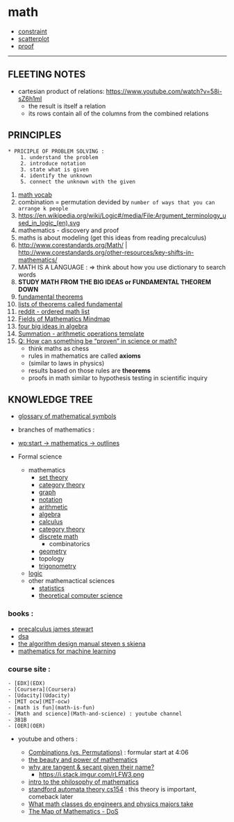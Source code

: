 # math
- [constraint](constraint)
- [scatterplot](scatterplot)
- [proof](proof)

---

## FLEETING NOTES

- cartesian product of relations: https://www.youtube.com/watch?v=58i-sZ6h1mI
     - the result is itself a relation
     - its rows contain all of the columns from the combined relations

## PRINCIPLES

```from precalculus - james stewart - prologue P3
* PRICIPLE OF PROBLEM SOLVING :
    1. understand the problem
    2. introduce notation
    3. state what is given
    4. identify the unknown
    5. connect the unknown with the given
```

1. [math vocab](math-vocab)
2. combination = permutation devided by `number of ways that you can arrange k people`
3. https://en.wikipedia.org/wiki/Logic#/media/File:Argument_terminology_used_in_logic_(en).svg
4. mathematics - discovery and proof
5. maths is about modeling (get this ideas from reading precalculus)
6. http://www.corestandards.org/Math/ | http://www.corestandards.org/other-resources/key-shifts-in-mathematics/
7. MATH IS A LANGUAGE : => think about how you use dictionary to search words
8. **STUDY MATH FROM THE BIG IDEAS or FUNDAMENTAL THEOREM DOWN**
9. [fundamental theorems](https://blogs.sas.com/content/iml/2014/02/12/fundamental-theorems-of-mathematics-and-statistics.html)
10. [lists of theorems called fundamental](https://en.wikipedia.org/wiki/List_of_theorems_called_fundamental)
11. [reddit - ordered math list](https://www.reddit.com/r/learnmath/comments/5nk3ze/could_somebody_please_give_me_an_ordered_list_of/dcc8d1m/)
12. [Fields of Mathematics Mindmap](http://www.gogeometry.com/education/mathematics_fields_mind_map.html)
13. [four big ideas in algebra](four-big-ideas-in-algebra)
14. [Summation - arithmetic operations template](https://en.wikipedia.org/wiki/Summation)
15. [Q: How can something be “proven” in science or math?](https://www.askamathematician.com/2017/08/q-how-can-something-be-proven-in-science-or-math/)
       - think maths as chess
       - rules in mathematics are called **axioms**
       - (similar to laws in physics)
       - results based on those rules are **theorems**
       - proofs in math similar to hypothesis testing in scientific inquiry

## KNOWLEDGE TREE

- [glossary of mathematical symbols](https://en.wikipedia.org/wiki/Glossary_of_mathematical_symbols)

- branches of mathematics :
- [wp:start -> mathematics -> outlines](https://en.wikipedia.org/wiki/Wikipedia:Contents/Mathematics_and_logic)
- Formal science
     - mathematics
          - [set theory](set)
          - [category theory](category)
          - [graph](graph)
          - [notation](notation)
          - [arithmetic](arithmetic)
          - [algebra](algebra)
          - [calculus](calculus)
          - [category theory](category)
          - [discrete math](discrete-math)
               - combinatorics
          - [geometry](geometry)
          - topology
          - [trigonometry](trigonometry)
     - [logic](logic)
     - other mathemactical sciences
          - [statistics](statistics)
          - [theoretical computer science](theoretical-computer-science)

### books :

- [precalculus james stewart](precalculus-james-stewart)
- [dsa](dsa)
- [the algorithm design manual steven s skiena](the-algorithm-design-manual-steven-s-skiena)
- [mathematics for machine learning](mathematics-for-machine-learning)

### course site :

    - [EDX](EDX)
    - [Coursera](Coursera)
    - [Udacity](Udacity)
    - [MIT ocw](MIT-ocw)
    - [math is fun](math-is-fun)
    - [Math and science](Math-and-science) : youtube channel
    - 3B1B
    - [OER](OER)

- youtube and others :

     - [Combinations (vs. Permutations)](https://youtu.be/s2W6Bce_T30?t=246) : formular start at 4:06
     - [the beauty and power of mathematics](https://www.youtube.com/watch?v=VIbjHIGMjQM)
     - [why are tangent & secant given their name?](https://www.youtube.com/watch?v=bXwvt1eKyAM)
          - https://i.stack.imgur.com/rLFW3.png
     - [intro to the philosophy of mathematics](intro-to-the-philosophy-of-mathematics)
     - [standford automata theory cs154](standford-automata-theory-cs154) : this theory is important, comeback later
     - [What math classes do engineers and physics majors take](What-math-classes-do-engineers-and-physics-majors-take)
     - [The Map of Mathematics - DoS](https://www.youtube.com/watch?v=OmJ-4B-mS-Y)
